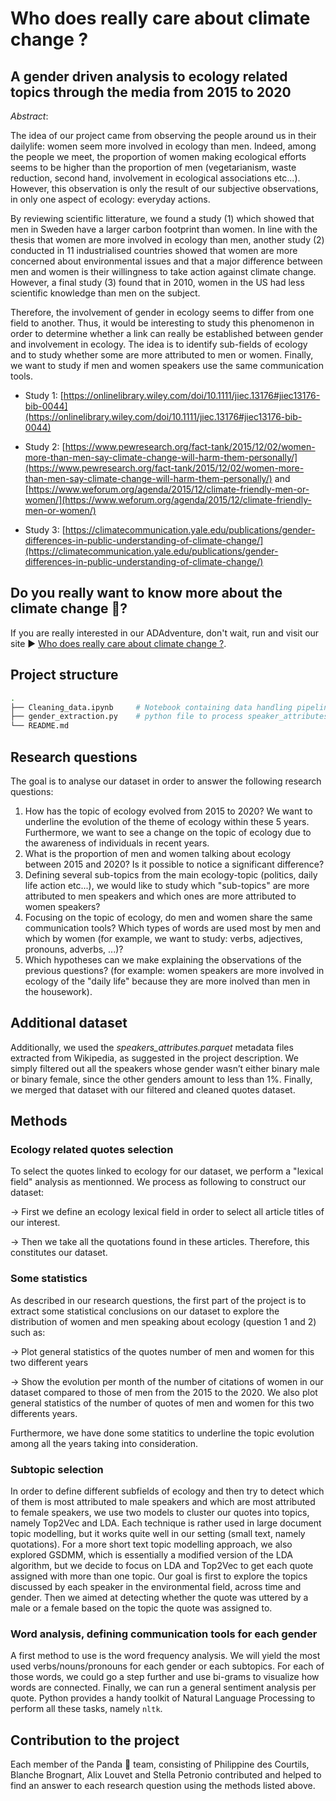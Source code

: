 # Who does really care about climate change ?
## A gender driven analysis to ecology related topics through the media from 2015 to 2020

_Abstract_: 

The idea of our project came from observing the people around us in their dailylife: women seem more involved in ecology than men. Indeed, among the people we meet, the proportion of women making ecological efforts seems to be higher than the proportion of men (vegetarianism, waste reduction, second hand, involvement in ecological associations etc...). However, this observation is only the result of our subjective observations, in only one aspect of ecology: everyday actions. 

By reviewing scientific litterature, we found a study (1) which showed that men in Sweden have a larger carbon footprint than women. In line with the thesis that women are more involved in ecology than men, another study (2) conducted in 11 industrialised countries showed that women are more concerned about environmental issues and that a major difference between men and women is their willingness to take action against climate change. However, a final study (3) found that in 2010, women in the US had less scientific knowledge than men on the subject.

Therefore, the involvement of gender in ecology seems to differ from one field to another. Thus, it would be interesting to study this phenomenon in order to determine whether a link can really be established between gender and involvement in ecology. The idea is to identify sub-fields of ecology and to study whether some are more attributed to men or women. Finally, we want to study if men and women speakers use the same communication tools.

- Study 1: [https://onlinelibrary.wiley.com/doi/10.1111/jiec.13176#jiec13176-bib-0044](https://onlinelibrary.wiley.com/doi/10.1111/jiec.13176#jiec13176-bib-0044)

- Study 2: [https://www.pewresearch.org/fact-tank/2015/12/02/women-more-than-men-say-climate-change-will-harm-them-personally/](https://www.pewresearch.org/fact-tank/2015/12/02/women-more-than-men-say-climate-change-will-harm-them-personally/) and [https://www.weforum.org/agenda/2015/12/climate-friendly-men-or-women/](https://www.weforum.org/agenda/2015/12/climate-friendly-men-or-women/)

- Study 3: [https://climatecommunication.yale.edu/publications/gender-differences-in-public-understanding-of-climate-change/](https://climatecommunication.yale.edu/publications/gender-differences-in-public-understanding-of-climate-change/)

## Do you really want to know more about the climate change 🌳? 
If you are really interested in our ADAdventure, don't wait, run and visit our site ▶️ [Who does really care about climate change ?](https://phictl.github.io/Panda-final-project/).

## Project structure

```bash
.
├── Cleaning_data.ipynb     # Notebook containing data handling pipeline and initial analysis
├── gender_extraction.py    # python file to process speaker_attributes.parquet
└── README.md
```

## Research questions
The goal is to analyse our dataset in order to answer the following research questions: 

1. How has the topic of ecology evolved from 2015 to 2020? We want to underline the evolution of the theme of ecology within these 5 years. Furthermore, we want to see a change on the topic of ecology due to the awareness of individuals in recent years.
2. What is the proportion of men and women talking about ecology between 2015 and 2020? Is it possible to notice a significant difference?
3. Defining several sub-topics from the main ecology-topic (politics, daily life action etc...), we would like to study which "sub-topics" are more attributed to men speakers and which ones are more attributed to women speakers?
4. Focusing on the topic of ecology, do men and women share the same communication tools? Which types of words are used most by men and which by women (for example, we want to study: verbs, adjectives, pronouns, adverbs, ...)?
5. Which hypotheses can we make explaining the observations of the previous questions? (for example: women speakers are more involved in ecology of the "daily life" because they are more inolved than men in the housework).

## Additional dataset
Additionally, we used the _speakers_attributes.parquet_ metadata files extracted from Wikipedia, as suggested in the project description. We simply filtered out all the speakers whose gender wasn’t either binary male or binary female, since the other genders amount to less than 1%. Finally, we merged that dataset with our filtered and cleaned quotes dataset.

## Methods

### Ecology related quotes selection
To select the quotes linked to ecology for our dataset, we perform a "lexical field" analysis as mentionned. We process as following to construct our dataset:

→ First we define an ecology lexical field in order to select all article titles of our interest.

→ Then we take all the quotations found in these articles. Therefore, this constitutes our dataset.

### Some statistics
    
As described in our research questions, the first part of the project is to extract some statistical conclusions on our dataset to explore the distribution of women and men speaking about ecology (question 1 and 2) such as: 

→ Plot general statistics of the quotes number of men and women for this two different years

→ Show the evolution per month of the number of citations of women in our dataset compared to those of men from the 2015 to the 2020. We also plot general statistics of the number of quotes of men and women for this two differents years. 

Furthermore, we have done some statitics to underline the topic evolution among all the years taking into consideration. 
    
### Subtopic selection

 In order to define different subfields of ecology and then try to detect which of them is most attributed to male speakers and which are most attributed to female speakers, we use two models to cluster our quotes into topics, namely Top2Vec and LDA. Each technique is rather used in large document topic modelling, but it works quite well in our setting (small text, namely quotations). For a more short text topic modelling approach, we also explored GSDMM, which is essentially a modified version of the LDA algorithm, but we decide to focus on LDA and Top2Vec to get each quote assigned with more than one topic.
Our goal is first to explore the topics discussed by each speaker in the environmental field, across time and gender. Then we aimed at detecting whether the quote was uttered by a male or a female based on the topic the quote was assigned to.
  
### Word analysis, defining communication tools for each gender

  A first method to use is the word frequency analysis. We will yield the most used verbs/nouns/pronouns for each gender or each subtopics. For each of those words, we could go a step further and use bi-grams to visualize how words are connected. Finally, we can run a general sentiment analysis per quote. Python provides a handy toolkit of Natural Language Processing to perform all these tasks, namely `nltk`.
  
## Contribution to the project
Each member of the Panda 🐼 team, consisting of Philippine des Courtils, Blanche Brognart, Alix Louvet and Stella Petronio contributed and helped to find an answer to each research question using the methods listed above.
